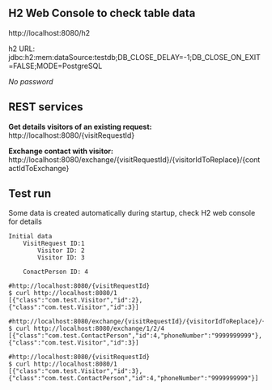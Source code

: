 ## H2 Web Console to check table data

http://localhost:8080/h2

h2 URL: jdbc:h2:mem:dataSource:testdb;DB_CLOSE_DELAY=-1;DB_CLOSE_ON_EXIT=FALSE;MODE=PostgreSQL

*No password*


## REST services

**Get details visitors of an existing request:** http://localhost:8080/{visitRequestId}

**Exchange contact with visitor:** http://localhost:8080/exchange/{visitRequestId}/{visitorIdToReplace}/{contactIdToExchange}


## Test run

Some data is created automatically during startup, check H2 web console for details

```
Initial data
    VisitRequest ID:1
        Visitor ID: 2
        Visitor ID: 3
    
    ConactPerson ID: 4

#http://localhost:8080/{visitRequestId}
$ curl http://localhost:8080/1
[{"class":"com.test.Visitor","id":2},{"class":"com.test.Visitor","id":3}]

#http://localhost:8080/exchange/{visitRequestId}/{visitorIdToReplace}/{contactIdToExchange}
$ curl http://localhost:8080/exchange/1/2/4
[{"class":"com.test.ContactPerson","id":4,"phoneNumber":"9999999999"},{"class":"com.test.Visitor","id":3}]

#http://localhost:8080/{visitRequestId}
$ curl http://localhost:8080/1
[{"class":"com.test.Visitor","id":3},{"class":"com.test.ContactPerson","id":4,"phoneNumber":"9999999999"}]
```